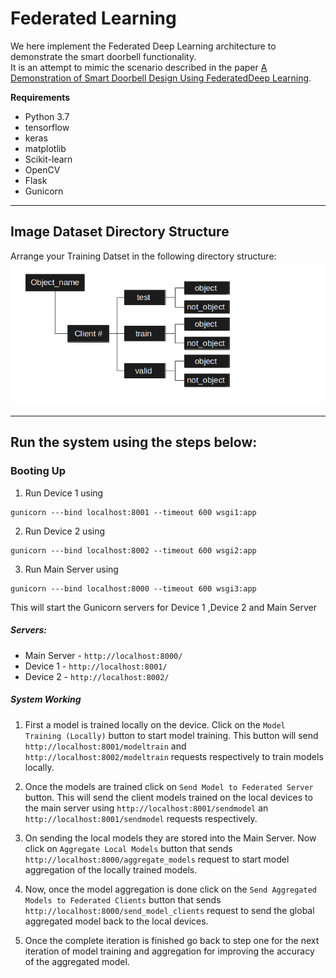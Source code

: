 # Federated Learning
We here implement the Federated Deep Learning architecture to demonstrate the smart doorbell functionality.  
   It is an attempt to mimic the scenario described in the paper [A Demonstration of Smart Doorbell Design Using FederatedDeep Learning](https://arxiv.org/pdf/2010.09687.pdf).  
   
   **Requirements**
   * Python 3.7
   * tensorflow
   * keras
   * matplotlib
   * Scikit-learn
   * OpenCV
   * Flask
   * Gunicorn
   
   ***
   
   ## Image Dataset Directory Structure  
   Arrange your Training Datset in the following directory structure:  
   ![Dataset directory structure](https://github.com/ResearchTrio/federatedlearning/blob/main/dataset_directory1.png)  
   ***
   
   ## Run the system using the steps below:  
   ### Booting Up
   1. Run Device 1 using
   ```
   gunicorn ---bind localhost:8001 --timeout 600 wsgi1:app
   ```
   2. Run Device 2 using
   ```
   gunicorn ---bind localhost:8002 --timeout 600 wsgi2:app
   ```
   3. Run Main Server using
   ```
   gunicorn ---bind localhost:8000 --timeout 600 wsgi3:app
   ```
   This will start the Gunicorn servers for Device 1 ,Device 2 and Main Server
   
   ##### Servers:
   * Main Server - ```http://localhost:8000/```
   * Device 1 - ```http://localhost:8001/```
   * Device 2 - ```http://localhost:8002/```
   
   ##### System Working
   1. First a model is trained locally on the device. Click on the ```Model Training (Locally)``` button to start model training. This button will send ```http://localhost:8001/modeltrain``` and ```http://localhost:8002/modeltrain``` requests respectively to train models locally.
   
   2. Once the models are trained click on ```Send Model to Federated Server``` button. This will send the client models trained on the local devices to the main server using ```http://localhost:8001/sendmodel``` an ```http://localhost:8001/sendmodel``` requests respectively.
   
   3. On sending the local models they are stored into the Main Server. Now click on ```Aggregate Local Models``` button that sends ```http://localhost:8000/aggregate_models``` request to start model aggregation of the locally trained models.
   
   4. Now, once the model aggregation is done click on the ```Send Aggregated Models to Federated Clients``` button that sends ```http://localhost:8000/send_model_clients``` request to send the global aggregated model back to the local devices.
   
   5. Once the complete iteration is finished go back to step one for the next iteration of model training and aggregation for improving the accuracy of the aggregated model.
   
